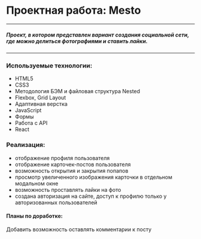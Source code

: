 # Проектная работа: Mesto
---------------------------
##### Проект, в котором представлен вариант создания социальной сети, где можно делиться фотографиями и ставить лайки.
---------------------------

### Используемые технологии:
* HTML5
* CSS3
* Методология БЭМ и файловая структура Nested
* Flexbox, Grid Layout
* Адаптивная верстка
* JavaScript
* Формы
* Работа с API
* React

### Реализация:
* отображение профиля пользователя
* отображение карточек-постов пользователя
* возможность открытия и закрытия попапов
* просмотр увеличенного изображения карточки в отдельном модальном окне
* возможность проставлять лайки на фото
* создана авторизация на сайте, доступ к профилю только у авторизованных пользователей

#### Планы по доработке:
Добавить возможность оставлять комментарии к посту

